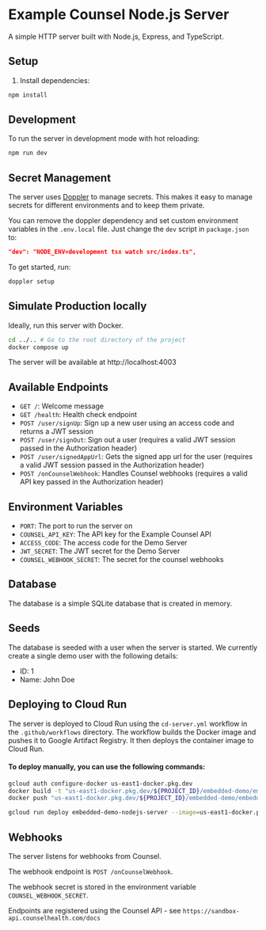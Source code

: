 # Example Counsel Node.js Server

A simple HTTP server built with Node.js, Express, and TypeScript.

## Setup

1. Install dependencies:
```bash
npm install
```

## Development

To run the server in development mode with hot reloading:
```bash
npm run dev
```

## Secret Management

The server uses [Doppler](https://docs.doppler.com/) to manage secrets. This makes it easy to manage secrets for different environments and to keep them private. 

You can remove the doppler dependency and set custom environment variables in the `.env.local` file.
Just change the `dev` script in `package.json` to:
```json
"dev": "NODE_ENV=development tsx watch src/index.ts",
```

To get started, run:

```bash
doppler setup
```



## Simulate Production locally

Ideally, run this server with Docker.
```bash
cd ../.. # Go to the root directory of the project
docker compose up
```

The server will be available at http://localhost:4003

## Available Endpoints

- `GET /`: Welcome message
- `GET /health`: Health check endpoint
- `POST /user/signUp`: Sign up a new user using an access code and returns a JWT session
- `POST /user/signOut`: Sign out a user (requires a valid JWT session passed in the Authorization header)
- `POST /user/signedAppUrl`: Gets the signed app url for the user (requires a valid JWT session passed in the Authorization header)
- `POST /onCounselWebhook`: Handles Counsel webhooks (requires a valid API key passed in the Authorization header)

## Environment Variables

- `PORT`: The port to run the server on
- `COUNSEL_API_KEY`: The API key for the Example Counsel API
- `ACCESS_CODE`: The access code for the Demo Server
- `JWT_SECRET`: The JWT secret for the Demo Server
- `COUNSEL_WEBHOOK_SECRET`: The secret for the counsel webhooks

## Database

The database is a simple SQLite database that is created in memory.

## Seeds

The database is seeded with a user when the server is started. We currently create a single demo user with the following details:

- ID: 1
 - Name: John Doe


## Deploying to Cloud Run

The server is deployed to Cloud Run using the `cd-server.yml` workflow in the `.github/workflows` directory.
The workflow builds the Docker image and pushes it to Google Artifact Registry.
It then deploys the container image to Cloud Run.

#### To deploy manually, you can use the following commands:

```bash
gcloud auth configure-docker us-east1-docker.pkg.dev
docker build -t "us-east1-docker.pkg.dev/${PROJECT_ID}/embedded-demo/embedded-demo-nodejs-server:latest" --platform linux/amd64 ./
docker push "us-east1-docker.pkg.dev/${PROJECT_ID}/embedded-demo/embedded-demo-nodejs-server:latest"

gcloud run deploy embedded-demo-nodejs-server --image=us-east1-docker.pkg.dev/${PROJECT_ID}/embedded-demo/embedded-demo-nodejs-server:latest --project=${PROJECT_ID} --region=us-east1 --allow-unauthenticated --port=4003 --set-env-vars <all-env-vars>
```


## Webhooks

The server listens for webhooks from Counsel.

The webhook endpoint is `POST /onCounselWebhook`.

The webhook secret is stored in the environment variable `COUNSEL_WEBHOOK_SECRET`.

Endpoints are registered using the Counsel API - see `https://sandbox-api.counselhealth.com/docs`


